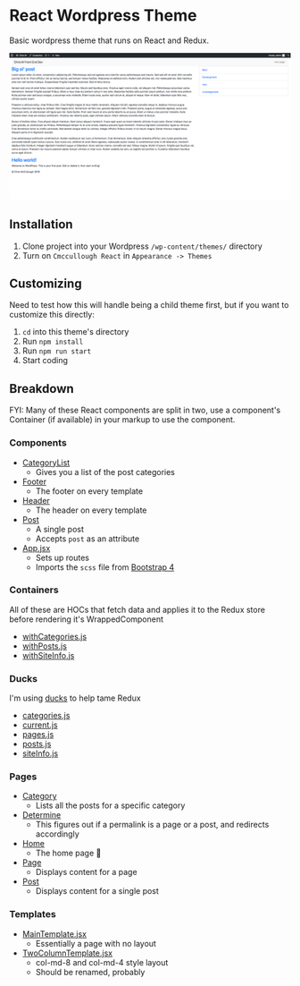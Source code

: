 # React Wordpress Theme

Basic wordpress theme that runs on React and Redux.

![Screenshot](screenshot.png)

## Installation

1. Clone project into your Wordpress `/wp-content/themes/` directory
2. Turn on `Cmccullough React` in `Appearance -> Themes`

## Customizing

Need to test how this will handle being a child theme first, but if you want to customize this directly:

1. `cd` into this theme's directory
2. Run `npm install`
3. Run `npm run start`
4. Start coding

## Breakdown
FYI: Many of these React components are split in two, use a component's Container (if available) in your markup to use the component.

### Components
- [CategoryList](js/src/components/CategoryList/)
  - Gives you a list of the post categories
- [Footer](js/src/components/Footer/)
  - The footer on every template
- [Header](js/src/components/Header/)
  - The header on every template
- [Post](js/src/components/Post/)
  - A single post
  - Accepts `post` as an attribute
- [App.jsx](js/src/components/App.jsx)
  - Sets up routes
  - Imports the `scss` file from [Bootstrap 4](https://github.com/twbs/bootstrap)

### Containers
All of these are HOCs that fetch data and applies it to the Redux store before rendering it's WrappedComponent
- [withCategories.js](js/src/containers/withCategories.js)
- [withPosts.js](js/src/containers/withPosts.js)
- [withSiteInfo.js](js/src/containers/withSiteInfo.js)

### Ducks
I'm using [ducks](https://github.com/erikras/ducks-modular-redux) to help tame Redux

- [categories.js](js/src/ducks/categories.js)
- [current.js](js/src/ducks/current.js)
- [pages.js](js/src/ducks/pages.js)
- [posts.js](js/src/ducks/posts.js)
- [siteInfo.js](js/src/ducks/siteInfo.js)

### Pages

- [Category](js/src/pages/Category/)
  - Lists all the posts for a specific category
- [Determine](js/src/pages/Determine/)
  - This figures out if a permalink is a page or a post, and redirects accordingly
- [Home](js/src/pages/Home/)
  - The home page 🤷‍
- [Page](js/src/pages/Page/)
  - Displays content for a page
- [Post](js/src/pages/Post)
  - Displays content for a single post

### Templates
- [MainTemplate.jsx](js/src/templates/MainTemplate.jsx)
  - Essentially a page with no layout
- [TwoColumnTemplate.jsx](js/src/templates/TwoColumnTemplate.jsx)
  - col-md-8 and col-md-4 style layout
  - Should be renamed, probably
